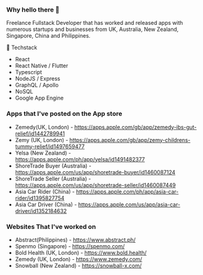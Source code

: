 ### Why hello there 👋

<!--
**SeanningTatum/SeanningTatum** is a ✨ _special_ ✨ repository because its `README.md` (this file) appears on your GitHub profile.

Here are some ideas to get you started:

- 🔭 I’m currently working on ...
- 🌱 I’m currently learning ...
- 👯 I’m looking to collaborate on ...
- 🤔 I’m looking for help with ...
- 💬 Ask me about ...
- 📫 How to reach me: ...
- 😄 Pronouns: ...
- ⚡ Fun fact: ...
-->

Freelance Fullstack Developer that has worked and released apps with numerous startups and businesses from UK, Australia, New Zealand, Singapore, China and Philippines.

🔭 Techstack
- React
- React Native / Flutter
- Typescript 
- NodeJS / Express
- GraphQL / Apollo
- NoSQL
- Google App Engine 

### Apps that I've posted on the App store
- Zemedy(UK, London) - https://apps.apple.com/gb/app/zemedy-ibs-gut-relief/id1442789941
- Zemy (UK, London) - https://apps.apple.com/gb/app/zemy-childrens-tummy-relief/id1497659477
- Yelsa (New Zealand) - https://apps.apple.com/ph/app/yelsa/id1491482377
- ShoreTrade Buyer (Australia) - https://apps.apple.com/us/app/shoretrade-buyer/id1460087124
- ShoreTrade Seller (Australia) - https://apps.apple.com/us/app/shoretrade-seller/id1460087449
- Asia Car Rider (China) - https://apps.apple.com/ph/app/asia-car-rider/id1395827754
- Asia Car Driver (China) - https://apps.apple.com/us/app/asia-car-driver/id1352184632

### Websites That I've worked on

- Abstract(Philippines) - https://www.abstract.ph/
- Spenmo (Singapore) - https://spenmo.com/
- Bold Health (UK, London) - https://www.bold.health/
- Zemedy (UK, London) - https://www.zemedy.com/
- Snowball (New Zealand) - https://snowball-x.com/
